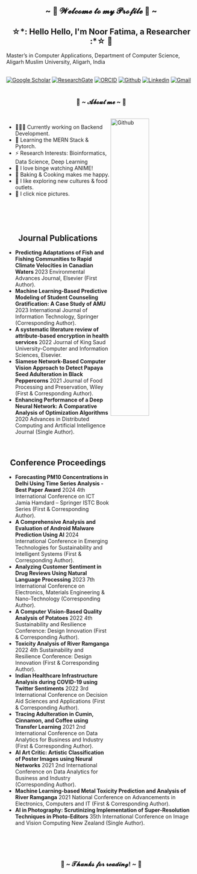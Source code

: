<h2 align="center">~ 💖 𝓦𝓮𝓵𝓬𝓸𝓶𝓮 𝓽𝓸 𝓶𝔂 𝓟𝓻𝓸𝓯𝓲𝓵𝓮 💖 ~</h2>
<h2 align="center">☆*: Hello Hello, I'm Noor Fatima, a Researcher :*☆ 🚀</h2>
Master’s in Computer Applications, Department of Computer Science, Aligarh Muslim University, Aligarh, India
&nbsp;<br><br>

[![Google Scholar](https://img.shields.io/badge/-Scholar-yellow?style=flat&logo=Google&logoColor=white)](https://scholar.google.com/citations?user=8A0IAUUAAAAJ&hl=en)
[![ResearchGate](https://img.shields.io/badge/-ResearchGate-darkblue?style=flat&logo=&logoColor=white)](https://www.researchgate.net/profile/Noor-Fatima-26)
[![ORCID](https://img.shields.io/badge/-ORCID-green?style=flat&logo=&logoColor=white)](https://orcid.org/0000-0002-9245-7352)
[![Github](https://img.shields.io/badge/-Github-000?style=flat&logo=Github&logoColor=white)](https://github.com/thenoorfatima)
[![Linkedin](https://img.shields.io/badge/-LinkedIn-blue?style=flat&logo=Linkedin&logoColor=white)](https://www.linkedin.com/in/thenoorfatima/)
[![Gmail](https://img.shields.io/badge/-Gmail-c14438?style=flat&logo=Gmail&logoColor=white)](mailto:noor14fatima@gmail.com)
<br><br>

<h3 align="center"> 🦊 ~ 𝓐𝓫𝓸𝓾𝓽 𝓶𝓮 ~ 🦊 </h3><br>
<img width="45%" align="right" alt="Github" src="https://i.pinimg.com/originals/8d/4b/77/8d4b77c44b7a68c0fd609411e2c0ec3c.gif" align="right" />

- 👨🏽‍💻 Currently working on Backend Development.
- 🌱 Learning the MERN Stack & Pytorch.
- ⚡️ Research Interests: Bioinformatics, Data Science, Deep Learning
- 🎈 I love binge watching ANIME!
- 🍰 Baking & Cooking makes me happy.
- 🍔 I like exploring new cultures & food outlets.
- 📸 I click nice pictures.
<br><br><br><br><br>

<h2 align="center"> Journal Publications </h2>

-	<b>Predicting Adaptations of Fish and Fishing Communities to Rapid Climate Velocities in Canadian Waters </b>2023 Environmental Advances Journal, Elsevier (First Author).
-	<b>Machine Learning-Based Predictive Modeling of Student Counseling Gratification: A Case Study of AMU </b>2023 International Journal of Information Technology, Springer (Corresponding Author).
-	<b>A systematic literature review of attribute-based encryption in health services</b> 2022 Journal of King Saud University-Computer and Information Sciences, Elsevier.
-	<b>Siamese Network-Based Computer Vision Approach to Detect Papaya Seed Adulteration in Black Peppercorns</b> 2021 Journal of Food Processing and Preservation, Wiley (First & Corresponding Author).
-	<b>Enhancing Performance of a Deep Neural Network: A Comparative Analysis of Optimization Algorithms</b> 2020 Advances in Distributed Computing and Artificial Intelligence Journal (Single Author).
<br>

<h2 align="center"> Conference Proceedings </h2>

-	<b>Forecasting PM10 Concentrations in Delhi Using Time Series Analysis - Best Paper Award</b> 2024 4th International Conference on ICT Jamia Hamdard – Springer ISTC Book Series (First & Corresponding Author).   
-	<b>A Comprehensive Analysis and Evaluation of Android Malware Prediction Using AI </b> 2024 International Conference in Emerging Technologies for Sustainability and Intelligent Systems (First & Corresponding Author).
-	<b>Analyzing Customer Sentiment in Drug Reviews Using Natural Language Processing</b> 2023 7th International Conference on Electronics, Materials Engineering & Nano-Technology (Corresponding Author).
-	<b>A Computer Vision-Based Quality Analysis of Potatoes</b> 2022 4th Sustainability and Resilience Conference: Design Innovation (First & Corresponding Author).
-	<b>Toxicity Analysis of River Ramganga</b> 2022 4th Sustainability and Resilience Conference: Design Innovation (First & Corresponding Author).
-	<b>Indian Healthcare Infrastructure Analysis during COVID-19 using Twitter Sentiments</b> 2022 3rd International Conference on Decision Aid Sciences and Applications (First & Corresponding Author).
-	<b>Tracing Adulteration in Cumin, Cinnamon, and Coffee using Transfer Learning</b> 2021 2nd International Conference on Data Analytics for Business and Industry (First & Corresponding Author).
-	<b>AI Art Critic: Artistic Classification of Poster Images using Neural Networks</b> 2021 2nd International Conference on Data Analytics for Business and Industry (Corresponding Author). 
-	<b>Machine Learning-based Metal Toxicity Prediction and Analysis of River Ramganga</b> 2021 National Conference on Advancements in Electronics, Computers and IT (First & Corresponding Author).
-	<b>AI in Photography: Scrutinizing Implementation of Super-Resolution Techniques in Photo-Editors</b> 35th International Conference on Image and Vision Computing New Zealand (Single Author).
<br><br><br><br><br>

<h3 align="center">💖 ~ 𝓣𝓱𝓪𝓷𝓴𝓼 𝓯𝓸𝓻 𝓻𝓮𝓪𝓭𝓲𝓷𝓰! ~ 💖</h3>
